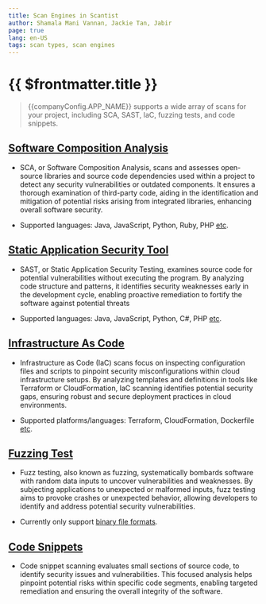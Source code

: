 ```yaml
---
title: Scan Engines in Scantist
author: Shamala Mani Vannan, Jackie Tan, Jabir
page: true
lang: en-US 
tags: scan types, scan engines
---
```


<script setup>
    import { companyConfig } from "../../../config/companyConfig.js"
</script>

<ClientOnly>

# {{ $frontmatter.title }}

> {{companyConfig.APP_NAME}} supports a wide array of scans for your project, including SCA, SAST, IaC, fuzzing tests, and code snippets.

## [Software Composition Analysis](../Scan-Engines/SCA/index)

- SCA, or Software Composition Analysis, scans and assesses open-source libraries and source code dependencies used within a project to detect any security vulnerabilities or outdated components. It ensures a thorough examination of third-party code, aiding in the identification and mitigation of potential risks arising from integrated libraries, enhancing overall software security. 

- Supported languages: Java, JavaScript, Python, Ruby, PHP <a href="../Language-and-File-Support/index">etc</a>.

## [Static Application Security Tool](../Scan-Engines/SAST-and-IaC/index)

- SAST, or Static Application Security Testing, examines source code for potential vulnerabilities without executing the program. By analyzing code structure and patterns, it identifies security weaknesses early in the development cycle, enabling proactive remediation to fortify the software against potential threats

- Supported languages: Java, JavaScript, Python, C#, PHP <a href="../Language-and-File-Support/index">etc</a>.

## [Infrastructure As Code](../Scan-Engines/SAST-and-IaC/index)

- Infrastructure as Code (IaC) scans focus on inspecting configuration files and scripts to pinpoint security misconfigurations within cloud infrastructure setups. By analyzing templates and definitions in tools like Terraform or CloudFormation, IaC scanning identifies potential security gaps, ensuring robust and secure deployment practices in cloud environments. 

- Supported platforms/languages: Terraform, CloudFormation, Dockerfile <a href="../Scan-Engines/SAST-and-IaC/#_4-iac-language">etc</a>.

## [Fuzzing Test](../Scan-Engines/Fuzzing/index)

- Fuzz testing, also known as fuzzing, systematically bombards software with random data inputs to uncover vulnerabilities and weaknesses. By subjecting applications to unexpected or malformed inputs, fuzz testing aims to provoke crashes or unexpected behavior, allowing developers to identify and address potential security vulnerabilities.

- Currently only support <a href="../Language-and-File-Support/#binary-file-formats">binary file formats</a>.

## [Code Snippets](../Scan-Engines/Code-Snippet/index)

- Code snippet scanning evaluates small sections of source code, to identify security issues and vulnerabilities. This focused analysis helps pinpoint potential risks within specific code segments, enabling targeted remediation and ensuring the overall integrity of the software.


</ClientOnly>